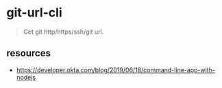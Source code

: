 # git-url-cli
> Get git http/https/ssh/git url.

## resources
- https://developer.okta.com/blog/2019/06/18/command-line-app-with-nodejs
